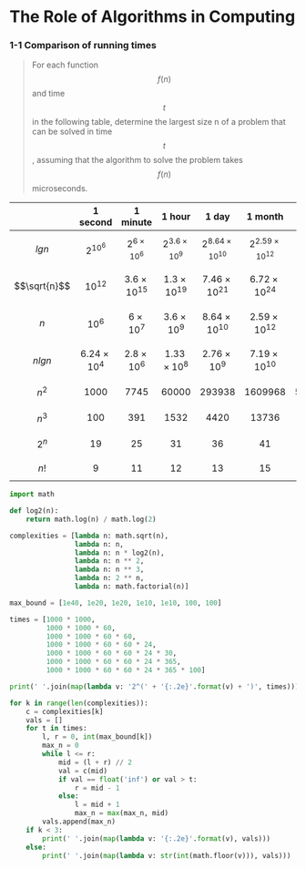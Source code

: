 # The Role of Algorithms in Computing

### 1-1 Comparison of running times

> For each function $$f(n)$$ and time $$t$$ in the following table, determine the largest size n of a problem that can be solved in time $$t$$ , assuming that the algorithm to solve the problem takes $$f(n)$$ microseconds.

|            |  1 second  |  1 minute  |   1 hour   |   1 day    |  1 month   |   1 year   | 1 century  |
|:----------:|:----------:|:----------:|:----------:|:----------:|:----------:|:----------:|:----------:|
|  $$lgn$$   |$$2^{10^6}$$|$$2^{6 \times 10^{6}}$$|$$2^{3.6 \times 10^{9}}$$|$$2^{8.64 \times 10^{10}}$$|$$2^{2.59 \times 10^{12}}$$|$$2^{3.15 \times 10^{13}}$$|$$2^{3.15 \times 10^{15}}$$|
|$$\sqrt{n}$$|$$10^{12}$$ |$$3.6 \times 10 ^{15}$$|$$1.3 \times 10^{19}$$|$$7.46 \times 10^{21}$$|$$6.72 \times 10^{24}$$|$$9.95 \times 10^{26}$$|$$9.95 \times 10^{30}$$|
|   $$n$$    |$$10^6$$|$$6 \times 10 ^{7}$$|$$3.6 \times 10 ^{9}$$|$$8.64 \times 10 ^{10}$$|$$2.59 \times 10 ^{12}$$|$$3.15 \times 10 ^{13}$$|$$3.15 \times 10 ^{15}$$|
|  $$nlgn$$  |$$6.24 \times 10 ^{4}$$|$$2.8 \times 10 ^{6}$$|$$1.33 \times 10 ^{8}$$|$$2.76 \times 10 ^{9}$$|$$7.19 \times 10 ^{10}$$|$$7.98 \times 10 ^{11}$$|$$6.86 \times 10 ^{13}$$|
|  $$n^2$$   |$$1000$$|$$7745$$|$$60000$$|$$293938$$|$$1609968$$|$$5615692$$|$$56156922$$|
|  $$n^3$$   |$$100$$|$$391$$|$$1532$$|$$4420$$|$$13736$$|$$31593$$|$$146645$$|
|  $$2^n$$   |$$19$$|$$25$$|$$31$$|$$36$$|$$41$$|$$44$$|$$51$$|
|   $$n!$$   |$$9$$|$$11$$|$$12$$|$$13$$|$$15$$|$$16$$|$$17$$|

```python
import math

def log2(n):
    return math.log(n) / math.log(2)

complexities = [lambda n: math.sqrt(n),
                lambda n: n,
                lambda n: n * log2(n),
                lambda n: n ** 2,
                lambda n: n ** 3,
                lambda n: 2 ** n,
                lambda n: math.factorial(n)]

max_bound = [1e40, 1e20, 1e20, 1e10, 1e10, 100, 100]

times = [1000 * 1000,
         1000 * 1000 * 60,
         1000 * 1000 * 60 * 60,
         1000 * 1000 * 60 * 60 * 24,
         1000 * 1000 * 60 * 60 * 24 * 30,
         1000 * 1000 * 60 * 60 * 24 * 365,
         1000 * 1000 * 60 * 60 * 24 * 365 * 100]

print(' '.join(map(lambda v: '2^(' + '{:.2e}'.format(v) + ')', times)))

for k in range(len(complexities)):
    c = complexities[k]
    vals = []
    for t in times:
        l, r = 0, int(max_bound[k])
        max_n = 0
        while l <= r:
            mid = (l + r) // 2
            val = c(mid)
            if val == float('inf') or val > t:
                r = mid - 1
            else:
                l = mid + 1
                max_n = max(max_n, mid)
        vals.append(max_n)
    if k < 3:
        print(' '.join(map(lambda v: '{:.2e}'.format(v), vals)))
    else:
        print(' '.join(map(lambda v: str(int(math.floor(v))), vals)))

```
